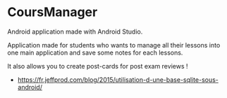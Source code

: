 # CoursManager
Android application made with Android Studio.

Application made for students who wants to manage all their lessons into one main application and save some notes for each lessons.

It also allows you to create post-cards for post exam reviews !


* https://fr.jeffprod.com/blog/2015/utilisation-d-une-base-sqlite-sous-android/
